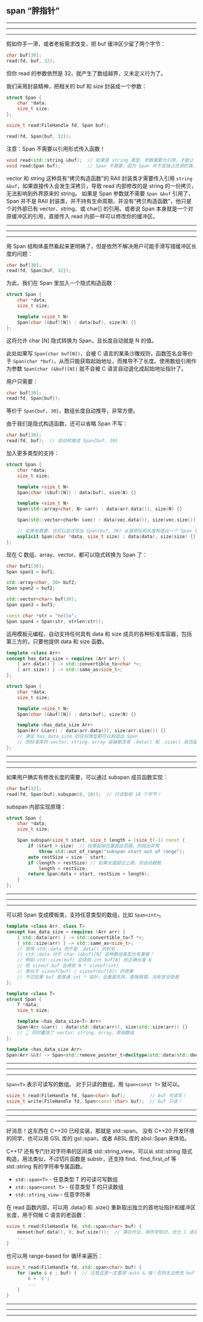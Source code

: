 
## span “胖指针”
---
---
---

假如你手一滑，或者老板需求改变，把 buf 缓冲区少留了两个字节：
```cpp
char buf[30];
read(fd, buf, 32);
```
但你 read 的参数依然是 32，就产生了数组越界，又未定义行为了。

我们采用封装精神，把相关的 buf 和 size 封装成一个参数：
```cpp
struct Span {
    char *data;
    size_t size;
};

ssize_t read(FileHandle fd, Span buf);
```

```cpp
read(fd, Span{buf, 32});
```

注意：Span 不需要以引用形式传入函数！
```cpp
void read(std::string &buf);  // 如果是 string 类型，参数需要为引用，才能让 read 能够修改 buf 字符串
void read(Span buf);          // Span 不需要，因为 Span 并不是独占资源的类，Span 本身就是个轻量级的引用
```
vector 和 string 这种具有“拷贝构造函数”的 RAII 封装类才需要传入引用 `string &buf`，如果直接传入会发生深拷贝，导致 read 内部修改的是 string 的一份拷贝，无法影响到外界原来的 string。
如果是 Span 参数就不需要 `Span &buf` 引用了，Span 并不是 RAII 封装类，并不持有生命周期，并没有“拷贝构造函数”，他只是个对外部已有 vector、string、或 char[] 的引用。或者说 Span 本身就是一个对原缓冲区的引用，直接传入 read 内部一样可以修改你的缓冲区。

---
---
---

用 Span 结构体虽然看起来更明确了，但是依然不解决用户可能手滑写错缓冲区长度的问题：
```cpp
char buf[30];
read(fd, Span{buf, 32});
```

为此，我们在 Span 里加入一个隐式构造函数：
```cpp
struct Span {
    char *data;
    size_t size;

    template <size_t N>
    Span(char (&buf)[N]) : data(buf), size(N) {}
};
```
这将允许 char [N] 隐式转换为 Span，且长度自动就是 N 的值。

此处如果写 `Span(char buf[N])`，会被 C 语言的某条沙雕规则，函数签名会等价于 `Span(char *buf)`，从而只能获取起始地址，而推导不了长度。使用数组引用作为参数 `Span(char (&buf)[N])` 就不会被 C 语言自动退化成起始地址指针了。

用户只需要：
```cpp
char buf[30];
read(fd, Span{buf});
```
等价于 `Span{buf, 30}`，数组长度自动推导，非常方便。

由于我们是隐式构造函数，还可以省略 Span 不写：
```cpp
char buf[30];
read(fd, buf);  // 自动转换成 Span{buf, 30}
```

加入更多类型的支持：
```cpp
struct Span {
    char *data;
    size_t size;

    template <size_t N>
    Span(char (&buf)[N]) : data(buf), size(N) {}

    template <size_t N>
    Span(std::array<char, N> &arr) : data(arr.data()), size(N) {}

    Span(std::vector<charN> &vec) : data(vec.data()), size(vec.size()) {}

    // 如果有需要，也可以显式写出 Span(buf, 30) 从首地址和长度构造出一个 Span 来
    explicit Span(char *data, size_t size) : data(data), size(size) {}
};
```

现在 C 数组、array、vector、都可以隐式转换为 Span 了：
```cpp
char buf1[30];
Span span1 = buf1;

std::array<char, 30> buf2;
Span span2 = buf2;

std::vector<char> buf(30);
Span span3 = buf3;

const char *str = "hello";
Span span4 = Span(str, strlen(str));
```

运用模板元编程，自动支持任何具有 data 和 size 成员的各种标准库容器，包括第三方的，只要他提供 data 和 size 函数。
```cpp
template <class Arr>
concept has_data_size = requires (Arr arr) {
    { arr.data() } -> std::convertible_to<char *>;
    { arr.size() } -> std::same_as<size_t>;
};

struct Span {
    char *data;
    size_t size;

    template <size_t N>
    Span(char (&buf)[N]) : data(buf), size(N) {}

    template <has_data_size Arr>
    Span(Arr &&arr) : data(arr.data()), size(arr.size()) {}
    // 满足 has_data_size 的任何类型都可以构造出 Span
    // 而标准库的 vector、string、array 容器都含有 .data() 和 .size() 成员函数
};
```

---
---
---

如果用户确实有修改长度的需要，可以通过 subspan 成员函数实现：
```cpp
char buf[32];
read(fd, Span(buf).subspan(0, 10));  // 只读取前 10 个字节！
```

subspan 内部实现原理：
```cpp
struct Span {
    char *data;
    size_t size;

    Span subspan(size_t start, size_t length = (size_t)-1) const {
        if (start > size)  // 如果起始位置超出范围，则抛出异常
            throw std::out_of_range("subspan start out of range");
        auto restSize = size - start;
        if (length > restSize) // 如果长度超过上限，则自动截断
            length = restSize;
        return Span(data + start, restSize + length);
    }
};
```

---
---
---

可以把 Span 变成模板类，支持任意类型的数组，比如 `Span<int>`。
```cpp
template <class Arr, class T>
concept has_data_size = requires (Arr arr) {
    { std::data(arr) } -> std::convertible_to<T *>;
    { std::size(arr) } -> std::same_as<size_t>;
    // 使用 std::data 而不是 .data() 的好处：
    // std::data 对于 char (&buf)[N] 这种数组类型也有重载！
    // 例如 std::size(buf) 会得到 int buf[N] 的正确长度 N
    // 而 sizeof buf 会得到 N * sizeof(int)
    // 类似于 sizeof(buf) / sizeof(buf[0]) 的效果
    // 不过如果 buf 是普通 int * 指针，会重载失败，直接报错，没有安全隐患
};

template <class T>
struct Span {
    T *data;
    size_t size;

    template <has_data_size<T> Arr>
    Span(Arr &&arr) : data(std::data(arr)), size(std::size(arr)) {}
    // 👆 同时囊括了 vector、string、array、原始数组
};

template <has_data_size Arr>
Span(Arr &&t) -> Span<std::remove_pointer_t<decltype(std::data(std::declval<Arr &&>()))>>;
```

---
---
---

`Span<T>` 表示可读写的数组。
对于只读的数组，用 `Span<const T>` 就可以。
```cpp
ssize_t read(FileHandle fd, Span<char> buf);         // buf 可读写！
ssize_t write(FileHandle fd, Span<const char> buf);  // buf 只读！
```

---
---
---

好消息！这东西在 C++20 已经实装，那就是 std::span。
没有 C++20 开发环境的同学，也可以用 GSL 库的 gsl::span，或者 ABSL 库的 absl::Span 来体验。

C++17 还有专门针对字符串的区间类 std::string_view，可以从 std::string 隐式构造，用法类似，不过切片函数是 substr，还支持 find、find_first_of 等 std::string 有的字符串专属函数。

* `std::span<T>` - 任意类型 T 的可读可写数组
* `std::span<const T>` - 任意类型 T 的只读数组
* `std::string_view` - 任意字符串

在 read 函数内部，可以用 .data() 和 .size() 重新取出独立的首地址指针和缓冲区长度，用于伺候 C 语言的老函数：
```cpp
ssize_t read(FileHandle fd, std::span<char> buf) {
    memset(buf.data(), 0, buf.size());  // 课后作业，用所学知识，优化 C 语言的 memset 函数吧！
    ...
}
```

也可以用 range-based for 循环来遍历：
```cpp
ssize_t read(FileHandle fd, std::span<char> buf) {
    for (auto & c : buf) {  // 注意这里一定要用 auto & 哦！否则无法修改 buf 内容
        c = 'c';
        ...
    }
}
```
---
---
---

